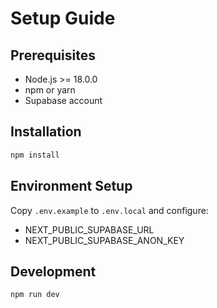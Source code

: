 # Setup Guide

## Prerequisites
- Node.js >= 18.0.0
- npm or yarn
- Supabase account

## Installation
```bash
npm install
```

## Environment Setup
Copy `.env.example` to `.env.local` and configure:
- NEXT_PUBLIC_SUPABASE_URL
- NEXT_PUBLIC_SUPABASE_ANON_KEY

## Development
```bash
npm run dev
```
